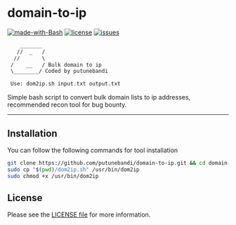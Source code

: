 # domain-to-ip

[![made-with-Bash](https://img.shields.io/badge/made%20with-Bash-blue.svg)](https://www.gnu.org/software/bash/)
[![license](https://img.shields.io/badge/License-MIT-blue.svg)](LICENSE)
[![issues](https://img.shields.io/github/issues/putunebandi/domain-to-ip?color=blue)](https://github.com/putunebandi/domain-to-ip/issues)
```txt
    _______
   //  _   /
  //       \
 /    __   / Bulk domain to ip
 \________/ Coded by putunebandi

 Use: dom2ip.sh input.txt output.txt

```

Simple bash script to convert bulk domain lists to ip addresses, recommended recon tool for bug bounty.

---

## Installation

You can follow the following commands for tool installation

```bash
git clone https://github.com/putunebandi/domain-to-ip.git && cd domain-to-ip
sudo cp "$(pwd)/dom2ip.sh" /usr/bin/dom2ip
sudo chmod +x /usr/bin/dom2ip
```

## License

Please see the [LICENSE file](LICENSE) for more information.
